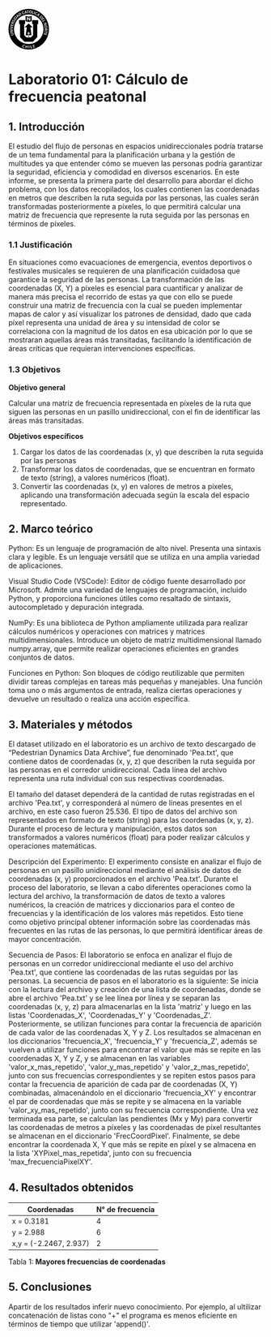 ![Logo UCN](images/60x60-ucn-negro.png)
# Laboratorio 01: Cálculo de frecuencia peatonal 


## 1. Introducción 

El estudio del flujo de personas en espacios unidireccionales podría tratarse de un tema fundamental para la planificación urbana y la gestión de multitudes ya que entender cómo se mueven las personas podría garantizar la seguridad, eficiencia y comodidad en diversos escenarios. En este informe, se presenta la primera parte del desarrollo para abordar el dicho problema, con los datos recopilados, los cuales contienen las coordenadas en metros que describen la ruta seguida por las personas, las cuales serán transformadas posteriormente a píxeles, lo que permitirá calcular una matriz de frecuencia que represente la ruta seguida por las personas en términos de píxeles.

### 1.1 Justificación 

En situaciones como evacuaciones de emergencia, eventos deportivos o festivales musicales se requieren de una planificación cuidadosa que garantice la seguridad de las personas. La transformación de las coordenadas (X, Y) a píxeles es esencial para cuantificar y analizar de manera más precisa el recorrido de estas ya que con ello se puede construir una matriz de frecuencia con la cual se pueden implementar mapas de calor y así visualizar los patrones de densidad, dado que cada píxel representa una unidad de área y su intensidad de color se correlaciona con la magnitud de los datos en esa ubicación por lo que se mostraran aquellas áreas más transitadas, facilitando la identificación de áreas críticas que requieran intervenciones específicas.

### 1.3 Objetivos 

**Objetivo general**

Calcular una matriz de frecuencia representada en píxeles de la ruta que siguen las personas en un pasillo unidireccional, con el fin de identificar las áreas más transitadas.

**Objetivos específicos**

1. Cargar los datos de las coordenadas (x, y) que describen la ruta seguida por las personas
2. Transformar los datos de coordenadas, que se encuentran en formato de texto (string), a valores numéricos (float).
3. Convertir las coordenadas (x, y) en valores de metros a píxeles, aplicando una transformación adecuada según la escala del espacio representado.

## 2. Marco teórico 

Python: Es un lenguaje de programación de alto nivel. Presenta una sintaxis clara y legible. Es un lenguaje versátil que se utiliza en una amplia variedad de aplicaciones.

Visual Studio Code (VSCode): Editor de código fuente desarrollado por Microsoft.  Admite una variedad de lenguajes de programación, incluido Python, y proporciona funciones útiles como resaltado de sintaxis, autocompletado y depuración integrada.

NumPy: Es una biblioteca de Python ampliamente utilizada para realizar cálculos numéricos y operaciones con matrices y matrices multidimensionales. Introduce un objeto de matriz multidimensional llamado numpy.array, que permite realizar operaciones eficientes en grandes conjuntos de datos.

Funciones en Python: Son bloques de código reutilizable que permiten dividir tareas complejas en tareas más pequeñas y manejables. Una función toma uno o más argumentos de entrada, realiza ciertas operaciones y devuelve un resultado o realiza una acción específica.

## 3. Materiales y métodos

El dataset utilizado en el laboratorio es un archivo de texto descargado de “Pedestrian Dynamics Data Archive”, fue denominado 'Pea.txt', que contiene datos de coordenadas (x, y, z) que describen la ruta seguida por las personas en el corredor unidireccional. Cada línea del archivo representa una ruta individual con sus respectivas coordenadas.

El tamaño del dataset dependerá de la cantidad de rutas registradas en el archivo 'Pea.txt', y corresponderá al número de líneas presentes en el archivo, en este caso fueron 25.536. El tipo de datos del archivo son representados en formato de texto (string) para las coordenadas (x, y, z). Durante el proceso de lectura y manipulación, estos datos son transformados a valores numéricos (float) para poder realizar cálculos y operaciones matemáticas.

Descripción del Experimento:
El experimento consiste en analizar el flujo de personas en un pasillo unidireccional mediante el análisis de datos de coordenadas (x, y) proporcionados en el archivo 'Pea.txt'. Durante el proceso del laboratorio, se llevan a cabo diferentes operaciones como la lectura del archivo, la transformación de datos de texto a valores numéricos, la creación de matrices y diccionarios para el conteo de frecuencias y la identificación de los valores más repetidos. Esto tiene como objetivo principal obtener información sobre las coordenadas más frecuentes en las rutas de las personas, lo que permitirá identificar áreas de mayor concentración. 

Secuencia de Pasos:
El laboratorio se enfoca en analizar el flujo de personas en un corredor unidireccional mediante el uso del archivo 'Pea.txt', que contiene las coordenadas de las rutas seguidas por las personas. La secuencia de pasos en el laboratorio es la siguiente:
Se inicia con la lectura del archivo y creación de una lista de coordenadas, donde se abre el archivo 'Pea.txt' y se lee línea por línea y se separan las coordenadas (x, y, z) para almacenarlas en la lista 'matriz' y luego en las listas 'Coordenadas_X', 'Coordenadas_Y' y 'Coordenadas_Z'. Posteriormente, se utilizan funciones para contar la frecuencia de aparición de cada valor de las coordenadas X, Y y Z. Los resultados se almacenan en los diccionarios 'frecuencia_X', 'frecuencia_Y' y 'frecuencia_Z', además se vuelven a utilizar funciones para encontrar el valor que más se repite en las coordenadas X, Y y Z, y se almacenan en las variables 'valor_x_mas_repetido', 'valor_y_mas_repetido' y 'valor_z_mas_repetido', junto con sus frecuencias correspondientes y se repiten estos pasos para contar la frecuencia de aparición de cada par de coordenadas (X, Y) combinadas, almacenándolo en el diccionario 'frecuencia_XY' y encontrar el par de coordenadas que más se repite y se almacena en la variable 'valor_xy_mas_repetido', junto con su frecuencia correspondiente.
Una vez terminada esa parte, se calculan las pendientes (Mx y My) para convertir las coordenadas de metros a píxeles y las coordenadas de píxel resultantes se almacenan en el diccionario 'FrecCoordPixel'. Finalmente, se debe encontrar la coordenada X, Y que más se repite en píxel y se almacena en la lista 'XYPixel_mas_repetida', junto con su frecuencia 'max_frecuenciaPixelXY'.

## 4. Resultados obtenidos


|        Coordenadas       |  N° de frecuencia   |  
|--------------------------|---------------------|
| x = 0.3181               |                   4 |                         
| y = 2.988                |                   6 |  
| x,y = (-2.2467, 2.937)   |                   2 |
 
Tabla 1: **Mayores frecuencias de coordenadas**



## 5. Conclusiones

Apartir de los resultados inferir nuevo conocimiento. Por ejemplo, al ultilizar concatenación de listas cono "+" el programa es menos eficiente en términos de tiempo que utilizar 'append()'.






